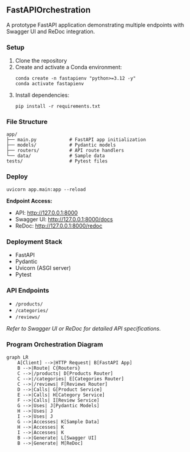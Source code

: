 ## FastAPIOrchestration

A prototype FastAPI application demonstrating multiple endpoints with Swagger UI and ReDoc integration.

### Setup

1. Clone the repository
2. Create and activate a Conda environment:
   ```
   conda create -n fastapienv "python>=3.12 -y"
   conda activate fastapienv
   ```
3. Install dependencies:
   ```
   pip install -r requirements.txt
   ```

### File Structure

```
app/
├── main.py            # FastAPI app initialization
├── models/            # Pydantic models
├── routers/           # API route handlers
└── data/              # Sample data
tests/                 # Pytest files
```


### Deploy

```
uvicorn app.main:app --reload
```

**Endpoint Access:**
- API: http://127.0.0.1:8000
- Swagger UI: http://127.0.0.1:8000/docs
- ReDoc: http://127.0.0.1:8000/redoc


### Deployment Stack

- FastAPI
- Pydantic
- Uvicorn (ASGI server)
- Pytest

### API Endpoints

- `/products/`
- `/categories/`
- `/reviews/`

*Refer to Swagger UI or ReDoc for detailed API specifications.*

### Program Orchestration Diagram


```mermaid
graph LR
    A[Client] -->|HTTP Request| B[FastAPI App]
    B -->|Route| C{Routers}
    C -->|/products| D[Products Router]
    C -->|/categories| E[Categories Router]
    C -->|/reviews| F[Reviews Router]
    D -->|Calls| G[Product Service]
    E -->|Calls| H[Category Service]
    F -->|Calls| I[Review Service]
    G -->|Uses| J[Pydantic Models]
    H -->|Uses| J
    I -->|Uses| J
    G -->|Accesses| K[Sample Data]
    H -->|Accesses| K
    I -->|Accesses| K
    B -->|Generate| L[Swagger UI]
    B -->|Generate| M[ReDoc]